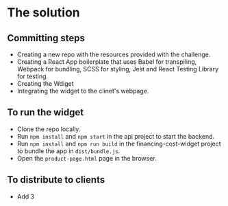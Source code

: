 
# The solution

## Committing steps

* Creating a new repo with the resources provided with the challenge.
* Creating a React App  boilerplate that uses Babel for transpiling, Webpack for bundling, SCSS for styling, Jest and React Testing Library for testing.
* Creating the Wdiget
* Integrating the widget to the clinet's webpage.

## To run the widget

* Clone the repo locally.
* Run `npm install` and `npm start` in the api project to start the backend.
* Run `npm install` and `npm run build` in the financing-cost-widget project to bundle the app in `dist/bundle.js`.
* Open the `product-page.html` page in the browser.

## To distribute to clients

* Add 3 <script> tags in the HTML page before the enty point of the project, main.js in this case:
```
<script src="https://unpkg.com/react@18/umd/react.production.min.js" crossorigin></script>
<script src="https://unpkg.com/react-dom@18/umd/react-dom.production.min.js" crossorigin></script>
<script src="../financing-cost-widget/dist/bundle.js"></script>
```

* Place a root div, for the React widget to render inside, in the right spot in the client's layout: 

```
<div id="financing-cost-widget">Prototype will go here</div>
```

* Call the widget function every time the price changes passing the merchant name, elementID where the widget will render, price, currency and quantity, for example:

```
new FinancingCostWidget({
    merchant: "Merchant Test",
    elementId: "financing-cost-widget",
    price: parseInt($("#product-price")[0].innerText.replace(/\D/g, "")),
    currency: $("#product-price")[0].innerText.slice(-1),
    quantity: parseInt($(".section > div > input").val()),
  });
  
```

## Testing

* Did integration test that included the main component; FinancingCost.js including its children components and the api client utils.
* Did NOT write tests for the Modal and FinancingDetails components due to lack of time.

## Things I'd work on if I had more time:

* Write unit tests to all my componets and utils.
* Solve the flickering happening whenever the user changes product's price or quantity, re-rendering the widget.

**Thank you for giving me such an opportunity, there were a couple of things in the test that I had not done before so the test was both enjoyable and challenging at some points too!!**

# Frontend coding challenge


This is the coding challenge for people who applied to a frontend developer position at SeQura. It's been designed to be a simplified version of the same problems we deal with.

## The challenge

SeQura provides e-commerce shops (merchants) a flexible payment method so their customers (shoppers) can purchase the goods paying in instalments. SeQura has analyzed, that this kind of payment method requires a biggest effort in promotion by part of the merchant to make a difference in purchases quantity and average amount.

The marketing team is now asking you to make a prototype of a widget that displays the financing cost for a given product for merchant's product page. They also ask you that they would want to know any shopper interaction with the widget to analyze if the widget has any impact.

We expect you to:

* Create the prototype for the mockups that the marketing team has given you (`mockups.pdf`)
  * Integrate the prototype with SeQura `CreditAgreementAPI` (`docs/credit_agreement_api.md`) to fetch financing information for a given product value.
  * Integrate the prototype with SeQura `EventsAPI` (`docs/events_api.md`) triggering an event for each shopper interaction.
* Integrate the prototype in the merchant sample site (`merchant-site/product-page.html`) so that every time the product price changes the financing value is updated.
* Write up a paragraph with the way you would distribute this prototype to all our merchants.

## Instructions

* Please read carefully the challenge and if you have any doubt or need extra info please don't hesitate to ask us before starting.
* You shouldn't spend more than 3h on the challenge.
* You should consider this code ready for production as it were a PR to be reviewed by a colleague. Also commit as if it were a real assignment.
* Design, test, develop and document the code. It should be a performant, clean and well structured solution. **Then send us a link or a zip with a git repo**.
* Remember you're dealing with resources that will be loaded on merchant's sites, so you should be careful with dependencies, styles and code clashing.
* Create a README explaining how to setup and run your solution and a short explanation of your technical choices, tradeoffs, ...
* You don't need to finish. We value quality over feature-completeness. If you have to leave things aside you can mention them on the README explaining why and how you would resolve them.
* You can code the solution in a language or framework of your choice.
* In order to use SeQura mocked APIs you need to start the environment found in folder `api`

**HAPPY CODING!!**
